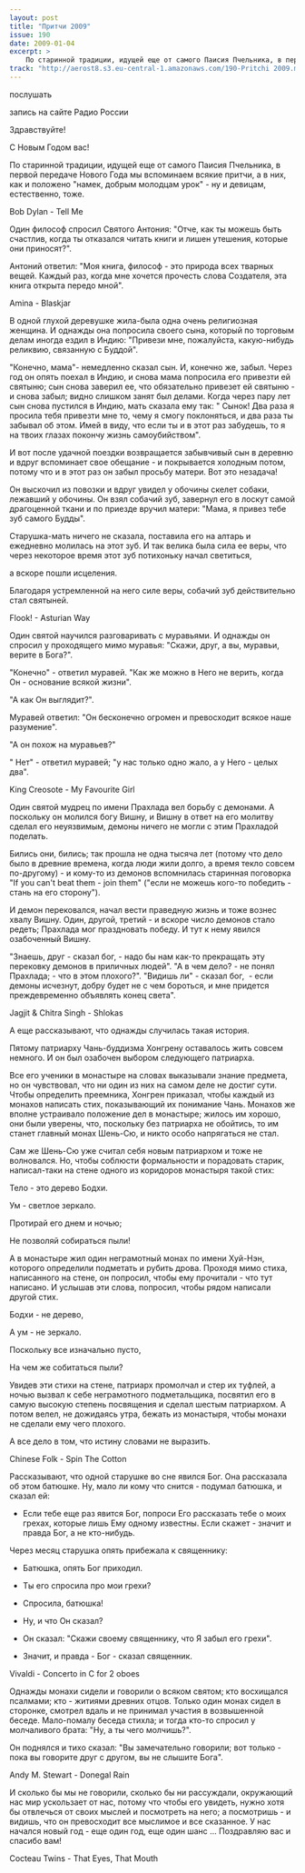 ```yaml
---
layout: post
title: "Притчи 2009"
issue: 190
date: 2009-01-04
excerpt: >
    По старинной традиции, идущей еще от самого Паисия Пчельника, в первой передаче Нового Года мы вспоминаем всякие притчи, а в них, как и положено "намек, добрым молодцам урок" - ну и девицам, естественно, тоже.
track: "http://aerost8.s3.eu-central-1.amazonaws.com/190-Pritchi 2009.mp3"
---
```


послушать

запись на сайте Радио России

Здравствуйте!

C Новым Годом вас!

По старинной традиции, идущей еще от самого Паисия Пчельника, в первой передаче Нового Года мы вспоминаем всякие притчи, а в них, как и положено "намек, добрым молодцам урок" - ну и девицам, естественно, тоже.

Bob Dylan - Tell Me

Один философ спросил Святого Антония: "Отче, как ты можешь быть счастлив, когда ты отказался читать книги и лишен утешения, которые они приносят?".

Антоний ответил: "Моя книга, философ - это природа всех тварных вещей. Каждый раз, когда мне хочется прочесть слова Создателя, эта книга открыта передо мной".

Amina - Blaskjar

В одной глухой деревушке жила-была одна очень религиозная женщина. И однажды она попросила своего сына, который по торговым делам иногда ездил в Индию: "Привези мне, пожалуйста, какую-нибудь реликвию, связанную с Буддой".

"Конечно, мама"- немедленно сказал сын. И, конечно же, забыл. Через год он опять поехал в Индию, и снова мама попросила его привезти ей святыню; сын снова заверил ее, что обязательно привезет ей святыню - и снова забыл; видно слишком занят был делами. Когда через пару лет сын снова пустился в Индию, мать сказала ему так: " Сынок! Два раза я просила тебя привезти мне то, чему я смогу поклоняться, и два раза ты забывал об этом. Имей в виду, что если ты и в этот раз забудешь, то я на твоих глазах покончу жизнь самоубийством".

И вот после удачной поездки возвращается забывчивый сын в деревню и вдруг вспоминает свое обещание - и покрывается холодным потом, потому что и в этот раз он забыл просьбу матери. Вот это незадача!

Он выскочил из повозки и вдруг увидел у обочины скелет собаки, лежавший у обочины. Он взял собачий зуб, завернул его в лоскут самой драгоценной ткани и по приезде вручил матери: "Мама, я привез тебе зуб самого Будды".

Старушка-мать ничего не сказала, поставила его на алтарь и ежедневно молилась на этот зуб. И так велика была сила ее веры, что через некоторое время этот зуб потихоньку начал светиться,

а вскоре пошли исцеления.

Благодаря устремленной на него силе веры, собачий зуб действительно стал святыней.

Flook! - Asturian Way

Один святой научился разговаривать с муравьями. И однажды он спросил у проходящего мимо муравья: "Скажи, друг, а вы, муравьи, верите в Бога?".

"Конечно" - ответил муравей. "Как же можно в Него не верить, когда Он - основание всякой жизни".

"А как Он выглядит?".

Муравей ответил: "Он бесконечно огромен и превосходит всякое наше разумение".

"А он похож на муравьев?"

" Нет" - ответил муравей; "у нас только одно жало, а у Него - целых два".

King Creosote - My Favourite Girl

Один святой мудрец по имени Прахлада вел борьбу с демонами. А поскольку он молился богу Вишну, и Вишну в ответ на его молитву сделал его неуязвимым, демоны ничего не могли с этим Прахладой поделать.

Бились они, бились; так прошла не одна тысяча лет (потому что дело было в древние времена, когда люди жили долго, а время текло совсем по-другому) - и кому-то из демонов вспомнилась старинная поговорка "If you can't beat them - join them" ("если не можешь кого-то победить - стань на его сторону").

И демон перековался, начал вести праведную жизнь и тоже вознес хвалу Вишну. Один, другой, третий - и вскоре число демонов стало редеть; Прахлада мог праздновать победу. И тут к нему явился озабоченный Вишну.

"Знаешь, друг - сказал бог, - надо бы нам как-то прекращать эту перековку демонов в приличных людей". "А в чем дело? - не понял Прахлада; - что в этом плохого?". "Видишь ли" - сказал бог,  - если демоны исчезнут, добру будет не с чем бороться, и мне придется преждевременно объявлять конец света".

Jagjit & Chitra Singh - Shlokas

А еще рассказывают, что однажды случилась такая история.

Пятому патриарху Чань-буддизма Хонгрену оставалось жить совсем немного. И он был озабочен выбором следующего патриарха.

Все его ученики в монастыре на словах выказывали знание предмета, но он чувствовал, что ни один из них на самом деле не достиг сути. Чтобы определить преемника, Хонгрен приказал, чтобы каждый из монахов написать стих, показывающий их понимание Чань. Монахов же вполне устраивало положение дел в монастыре; жилось им хорошо, они были уверены, что, поскольку без патриарха не обойтись, то им станет главный монах Шень-Сю, и никто особо напрягаться не стал.

Сам же Шень-Сю уже считал себя новым патриархом и тоже не волновался. Но, чтобы соблюсти формальности и порадовать старик, написал-таки на стене одного из коридоров монастыря такой стих:

Тело - это дерево Бодхи.

Ум - светлое зеркало.

Протирай его днем и ночью;

Не позволяй собираться пыли!

А в монастыре жил один неграмотный монах по имени Хуй-Нэн, которого определили подметать и рубить дрова. Проходя мимо стиха, написанного на стене, он попросил, чтобы ему прочитали - что тут написано. И услышав эти слова, попросил, чтобы рядом написали другой стих.

Бодхи - не дерево,

А ум - не зеркало.

Поскольку все изначально пусто,

На чем же собитаться пыли?

Увидев эти стихи на стене, патриарх промолчал и стер их туфлей, а ночью вызвал к себе неграмотного подметальщика, посвятил его в самую высокую степень посвящения и сделал шестым патриархом. А потом велел, не дожидаясь утра, бежать из монастыря, чтобы монахи не сделали ему чего плохого.

А все дело в том, что истину словами не выразить.

Chinese Folk - Spin The Cotton

Рассказывают, что одной старушке во сне явился Бог. Она рассказала об этом батюшке. Ну, мало ли кому что снится - подумал батюшка, и сказал ей:

- Если тебе еще раз явится Бог, попроси Его рассказать тебе о моих грехах, которые лишь Ему одному известны. Если скажет - значит и правда Бог, а не кто-нибудь.

Через месяц старушка опять прибежала к священнику:

- Батюшка, опять Бог приходил.

- Ты его спросила про мои грехи?

- Спросила, батюшка!

- Ну, и что Он сказал?

- Он сказал: "Скажи своему священнику, что Я забыл его грехи".

- Значит, и правда - Бог - сказал священник.

Vivaldi - Concerto in C for 2 oboes

Однажды монахи сидели и говорили о всяком святом; кто восхищался псалмами; кто - житиями древних отцов. Только один монах сидел в сторонке, смотрел вдаль и не принимал участия в возвышенной беседе. Мало-помалу беседа стихла; и тогда кто-то спросил у молчаливого брата: "Ну, а ты чего молчишь?".

Он поднялся и тихо сказал: "Вы замечательно говорили; вот только - пока вы говорите друг с другом, вы не слышите Бога".

Andy M. Stewart - Donegal Rain

И сколько бы мы не говорили, сколько бы ни рассуждали, окружающий нас мир ускользает от нас, потому что чтобы его увидеть, нужно хотя бы отвлечься от своих мыслей и посмотреть на него; а посмотришь - и видишь, что он превосходит все мыслимое и все сказанное. У нас начался новый год - еще один год, еще один шанс ... Поздравляю вас и спасибо вам!

Cocteau Twins - That Eyes, That Mouth
